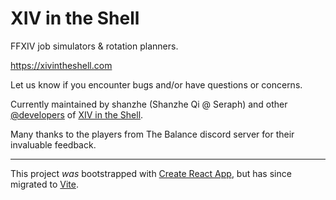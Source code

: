 # XIV in the Shell

FFXIV job simulators & rotation planners.

https://xivintheshell.com

Let us know if you encounter bugs and/or have questions or concerns.

Currently maintained by shanzhe (Shanzhe Qi @ Seraph) and other [@developers](https://github.com/orgs/xivintheshell/teams/developers) of [XIV in the Shell](https://github.com/xivintheshell).

Many thanks to the players from The Balance discord server for their invaluable feedback.

---

This project _was_ bootstrapped with [Create React App](https://github.com/facebook/create-react-app), but has since migrated
to [Vite](https://vite.dev/guide/).

